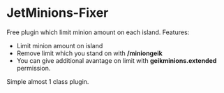 # JetMinions-Fixer
Free plugin which limit minion amount on each island.
Features:
- Limit minion amount on island
- Remove limit which you stand on with **/miniongeik** 
- You can give additional avantage on limit with **geikminions.extended** permission.

Simple almost 1 class plugin.

